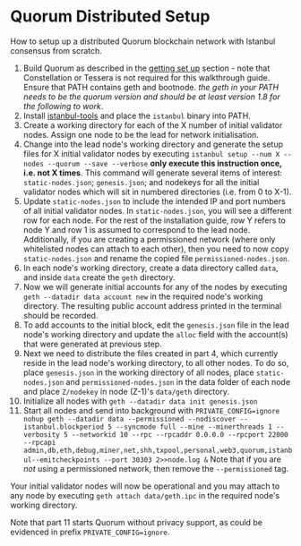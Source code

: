 # Quorum Distributed Setup
How to setup up a distributed Quorum blockchain network with Istanbul consensus from scratch.

1. Build Quorum as described in the [getting set up](https://github.com/jpmorganchase/quorum/wiki/Getting-Set-Up) section - note that Constellation or Tessera is not required for this walkthrough guide. Ensure that PATH contains geth and bootnode. *the geth in your PATH needs to be the quorum version and should be at least version 1.8 for the following to work*. 
2. Install [istanbul-tools](https://github.com/jpmorganchase/istanbul-tools) and place the `istanbul` binary into PATH.
3. Create a working directory for each of the X number of initial validator nodes. Assign one node to be the lead for network initialisation.
4. Change into the lead node's working directory and generate the setup files for X initial validator nodes by executing `istanbul setup --num X --nodes --quorum --save --verbose` **only execute this instruction once, i.e. not X times**. This command will generate several items of interest: `static-nodes.json`; `genesis.json`; and nodekeys for all the initial validator nodes which will sit in numbered directories (i.e. from 0 to X-1). 
5. Update `static-nodes.json` to include the intended IP and port numbers of all initial validator nodes. In `static-nodes.json`, you will see a different row for each node. For the rest of the installation guide, row Y refers to node Y and row 1 is assumed to correspond to the lead node. Additionally, if you are creating a permissioned network (where only whitelisted nodes can attach to each other), then you need to now copy `static-nodes.json` and rename the copied file `permissioned-nodes.json`.
6. In each node's working directory, create a data directory called `data`, and inside `data` create the `geth` directory.
7. Now we will generate initial accounts for any of the nodes by executing `geth --datadir data account new` in the required node's working directory. The resulting public account address printed in the terminal should be recorded. 
8. To add accounts to the initial block, edit the `genesis.json` file in the lead node's working directory and update the `alloc` field with the account(s) that were generated at previous step.
9. Next we need to distribute the files created in part 4, which currently reside in the lead node's working directory, to all other nodes. To do so, place `genesis.json` in the working directory of all nodes, place `static-nodes.json` and `permissioned-nodes.json` in the data folder of each node and place `Z/nodekey` in node (Z-1)'s `data/geth` directory.
10. Initialize all nodes with `geth --datadir data init genesis.json`
11. Start all nodes and send into background with `PRIVATE_CONFIG=ignore nohup geth --datadir data --permissioned --nodiscover --istanbul.blockperiod 5 --syncmode full --mine --minerthreads 1 --verbosity 5 --networkid 10 --rpc --rpcaddr 0.0.0.0 --rpcport 22000 --rpcapi admin,db,eth,debug,miner,net,shh,txpool,personal,web3,quorum,istanbul--emitcheckpoints --port 30303 2>>node.log &` Note that if you are *not* using a permissioned network, then remove the `--permissioned` tag.

Your initial validator nodes will now be operational and you may attach to any node by executing `geth attach data/geth.ipc` in the required node's working directory. 

Note that part 11 starts Quorum without privacy support, as could be evidenced in prefix `PRIVATE_CONFIG=ignore`.
